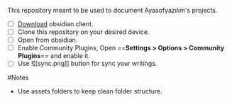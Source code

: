 This repository meant to be used to document Ayasofyazılım's projects.


- [ ] [Download](https://obsidian.md/download) obsidian client.
- [ ] Clone this repository on your desired device.
- [ ] Open from obsidian.
- [ ] Enable Community Plugins, Open  ==**Settings > Options > Community Plugins**==  and enable it.
- [ ] Use ![[sync.png]]  button for sync your writings. 

#Notes
- Use assets folders to keep clean folder structure.
